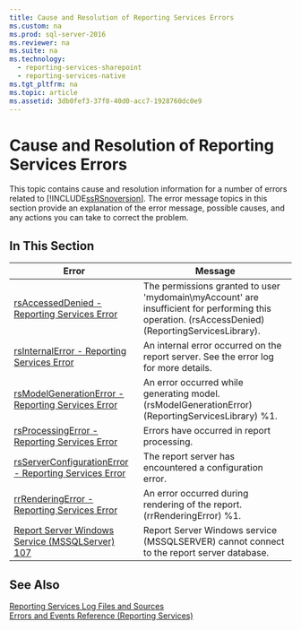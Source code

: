 ```yaml
---
title: Cause and Resolution of Reporting Services Errors
ms.custom: na
ms.prod: sql-server-2016
ms.reviewer: na
ms.suite: na
ms.technology: 
  - reporting-services-sharepoint
  - reporting-services-native
ms.tgt_pltfrm: na
ms.topic: article
ms.assetid: 3db0fef3-37f8-40d0-acc7-1928760dc0e9
---
```

# Cause and Resolution of Reporting Services Errors
  This topic contains cause and resolution information for a number of errors related to [!INCLUDE[ssRSnoversion](../../Topics/TopicNameContainA/includes/ssRSnoversion_md.md)]. The error message topics in this section provide an explanation of the error message, possible causes, and any actions you can take to correct the problem.  
  
## In This Section  
  
|Error|Message|  
|-----------|-------------|  
|[rsAccessedDenied - Reporting Services Error](../../Topics/TopicNameNotContainA/rsAccessedDenied---Reporting-Services-Error.md)|The permissions granted to user 'mydomain\myAccount' are insufficient for performing this operation. (rsAccessDenied) (ReportingServicesLibrary).|  
|[rsInternalError - Reporting Services Error](../../Topics/TopicNameNotContainA/rsInternalError---Reporting-Services-Error.md)|An internal error occurred on the report server. See the error log for more details.|  
|[rsModelGenerationError - Reporting Services Error](../../Topics/TopicNameNotContainA/rsModelGenerationError---Reporting-Services-Error.md)|An error occurred while generating model. (rsModelGenerationError) (ReportingServicesLibrary) %1.|  
|[rsProcessingError - Reporting Services Error](../../Topics/TopicNameNotContainA/rsProcessingError---Reporting-Services-Error.md)|Errors have occurred in report processing.|  
|[rsServerConfigurationError - Reporting Services Error](../../Topics/TopicNameNotContainA/rsServerConfigurationError---Reporting-Services-Error.md)|The report server has encountered a configuration error.|  
|[rrRenderingError - Reporting Services Error](../../Topics/TopicNameNotContainA/rrRenderingError---Reporting-Services-Error.md)|An error occurred during rendering of the report. (rrRenderingError) %1.|  
|[Report Server Windows Service &#40;MSSQLServer&#41; 107](../../Topics/TopicNameNotContainA/Report-Server-Windows-Service--MSSQLServer--107.md)|Report Server Windows service (MSSQLSERVER) cannot connect to the report server database.|  
  
## See Also  
 [Reporting Services Log Files and Sources](../../Topics/TopicNameNotContainA/Reporting-Services-Log-Files-and-Sources.md)   
 [Errors and Events Reference &#40;Reporting Services&#41;](../../Topics/TopicNameNotContainA/Errors-and-Events-Reference--Reporting-Services-.md)  
  
  